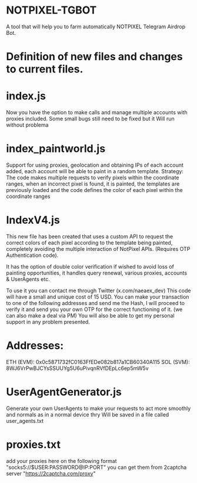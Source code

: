 # NOTPIXEL-TGBOT
A tool that will help you to farm automatically NOTPIXEL Telegram Airdrop Bot.

# Definition of new files and changes to current files.

# index.js

Now you have the option to make calls and manage multiple accounts with proxies included. Some small bugs still need to be fixed but it Will run without problema

# index_paintworld.js

Support for using proxies, geolocation and obtaining IPs of each account added, each account will be able to paint in a random template. 
Strategy: The code makes multiple requests to verify pixels within the coordinate ranges, when an incorrect pixel is found, it is painted, the templates are previously loaded and the code defines the color of each pixel within the coordinate ranges

# IndexV4.js

This new file has been created that uses a custom API to request the correct colors of each pixel according to the template being painted, completely avoiding the multiple interaction of NotPixel APIs. (Requires OTP Authentication code).

It has the option of double color verification if wished to avoid loss of painting opportunities, it handles query renewal, various proxies, accounts & UserAgents etc.

To use it you can contact me through Twitter (x.com/naeaex_dev) This code will have a small and unique cost of 15 USD. You can make your transaction to one of the following addresses and send me the Hash, I will proceed to verify it and send you your own OTP for the correct functioning of it. (we can also make a deal via PM) You will also be able to get my personal support in any problem presented.

# Addresses:
ETH (EVM): 0x0c5871732fC0163FfEDe082b817a1CB60340A115
SOL (SVM): 8WJ6VrPwBJCYsSSUUYg5U6uPivqnRVfDEpLc6ep5mW5v 

# UserAgentGenerator.js

Generate your own UserAgents to make your requests to act more smoothly and normals as in a normal device thry Will be saved in a file called user_agents.txt

# proxies.txt

add your proxies here on the following format "socks5://$USER:PASSWORD@IP:PORT" you can get them from 2captcha server "https://2captcha.com/proxy"
